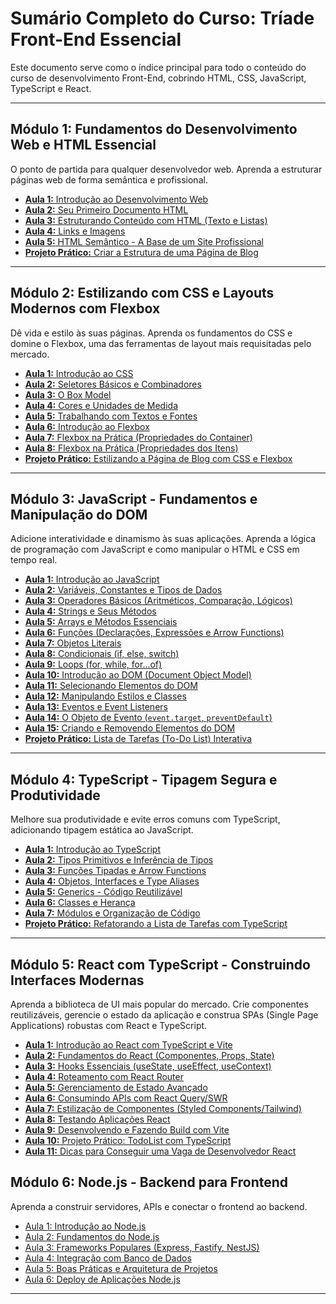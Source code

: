 # Sumário Completo do Curso: Tríade Front-End Essencial

Este documento serve como o índice principal para todo o conteúdo do curso de desenvolvimento Front-End, cobrindo HTML, CSS, JavaScript, TypeScript e React.

---

## Módulo 1: Fundamentos do Desenvolvimento Web e HTML Essencial

O ponto de partida para qualquer desenvolvedor web. Aprenda a estruturar páginas web de forma semântica e profissional.

*   [**Aula 1:** Introdução ao Desenvolvimento Web](/curso-frontend-essencial/html/introducao)
*   [**Aula 2:** Seu Primeiro Documento HTML](/curso-frontend-essencial/html/primeiro-documento)
*   [**Aula 3:** Estruturando Conteúdo com HTML (Texto e Listas)](/curso-frontend-essencial/html/estruturando-conteudo)
*   [**Aula 4:** Links e Imagens](/curso-frontend-essencial/html/links-e-imagens)
*   [**Aula 5:** HTML Semântico - A Base de um Site Profissional](/curso-frontend-essencial/html/semantico)
*   [**Projeto Prático:** Criar a Estrutura de uma Página de Blog](/curso-frontend-essencial/html/projeto-blog)

---

## Módulo 2: Estilizando com CSS e Layouts Modernos com Flexbox

Dê vida e estilo às suas páginas. Aprenda os fundamentos do CSS e domine o Flexbox, uma das ferramentas de layout mais requisitadas pelo mercado.

*   [**Aula 1:** Introdução ao CSS](/curso-frontend-essencial/css/introducao)
*   [**Aula 2:** Seletores Básicos e Combinadores](/curso-frontend-essencial/css/seletores)
*   [**Aula 3:** O Box Model](/curso-frontend-essencial/css/box-model)
*   [**Aula 4:** Cores e Unidades de Medida](/curso-frontend-essencial/css/cores-e-unidades)
*   [**Aula 5:** Trabalhando com Textos e Fontes](/curso-frontend-essencial/css/textos)
*   [**Aula 6:** Introdução ao Flexbox](/curso-frontend-essencial/css/intro-flexbox)
*   [**Aula 7:** Flexbox na Prática (Propriedades do Container)](/curso-frontend-essencial/css/flexbox-container)
*   [**Aula 8:** Flexbox na Prática (Propriedades dos Itens)](/curso-frontend-essencial/css/flexbox-items)
*   [**Projeto Prático:** Estilizando a Página de Blog com CSS e Flexbox](/curso-frontend-essencial/css/projeto-blog)

---

## Módulo 3: JavaScript - Fundamentos e Manipulação do DOM

Adicione interatividade e dinamismo às suas aplicações. Aprenda a lógica de programação com JavaScript e como manipular o HTML e CSS em tempo real.

*   [**Aula 1:** Introdução ao JavaScript](/curso-frontend-essencial/js/introducao)
*   [**Aula 2:** Variáveis, Constantes e Tipos de Dados](/curso-frontend-essencial/js/variaveis)
*   [**Aula 3:** Operadores Básicos (Aritméticos, Comparação, Lógicos)](/curso-frontend-essencial/js/operadores)
*   [**Aula 4:** Strings e Seus Métodos](/curso-frontend-essencial/js/strings)
*   [**Aula 5:** Arrays e Métodos Essenciais](/curso-frontend-essencial/js/arrays)
*   [**Aula 6:** Funções (Declarações, Expressões e Arrow Functions)](/curso-frontend-essencial/js/funcoes)
*   [**Aula 7:** Objetos Literais](/curso-frontend-essencial/js/objetos)
*   [**Aula 8:** Condicionais (if, else, switch)](/curso-frontend-essencial/js/condicionais)
*   [**Aula 9:** Loops (for, while, for...of)](/curso-frontend-essencial/js/loops)
*   [**Aula 10:** Introdução ao DOM (Document Object Model)](/curso-frontend-essencial/js/intro-dom)
*   [**Aula 11:** Selecionando Elementos do DOM](/curso-frontend-essencial/js/selecionando-elementos)
*   [**Aula 12:** Manipulando Estilos e Classes](/curso-frontend-essencial/js/manipulando-estilos)
*   [**Aula 13:** Eventos e Event Listeners](/curso-frontend-essencial/js/eventos)
*   [**Aula 14:** O Objeto de Evento (`event.target`, `preventDefault`)](/curso-frontend-essencial/js/eventos-pratica)
*   [**Aula 15:** Criando e Removendo Elementos do DOM](/curso-frontend-essencial/js/criando-removendo-elementos)
*   [**Projeto Prático:** Lista de Tarefas (To-Do List) Interativa](/curso-frontend-essencial/js/projeto-lista-tarefas)

---

## Módulo 4: TypeScript - Tipagem Segura e Produtividade

Melhore sua produtividade e evite erros comuns com TypeScript, adicionando tipagem estática ao JavaScript.

*   [**Aula 1:** Introdução ao TypeScript](/curso-frontend-essencial/ts/introducao)
*   [**Aula 2:** Tipos Primitivos e Inferência de Tipos](/curso-frontend-essencial/ts/tipos)
*   [**Aula 3:** Funções Tipadas e Arrow Functions](/curso-frontend-essencial/ts/funcoes)
*   [**Aula 4:** Objetos, Interfaces e Type Aliases](/curso-frontend-essencial/ts/interfaces)
*   [**Aula 5:** Generics - Código Reutilizável](/curso-frontend-essencial/ts/generics)
*   [**Aula 6:** Classes e Herança](/curso-frontend-essencial/ts/classes)
*   [**Aula 7:** Módulos e Organização de Código](/curso-frontend-essencial/ts/modulos)
*   [**Projeto Prático:** Refatorando a Lista de Tarefas com TypeScript](/curso-frontend-essencial/ts/projeto-pratico)

---

## Módulo 5: React com TypeScript - Construindo Interfaces Modernas

Aprenda a biblioteca de UI mais popular do mercado. Crie componentes reutilizáveis, gerencie o estado da aplicação e construa SPAs (Single Page Applications) robustas com React e TypeScript.

*   [**Aula 1:** Introdução ao React com TypeScript e Vite](/curso-frontend-essencial/react/introducao)
*   [**Aula 2:** Fundamentos do React (Componentes, Props, State)](/curso-frontend-essencial/react/fundamentos)
*   [**Aula 3:** Hooks Essenciais (useState, useEffect, useContext)](/curso-frontend-essencial/react/hooks)
*   [**Aula 4:** Roteamento com React Router](/curso-frontend-essencial/react/roteamento)
*   [**Aula 5:** Gerenciamento de Estado Avançado](/curso-frontend-essencial/react/gerenciamento-estado)
*   [**Aula 6:** Consumindo APIs com React Query/SWR](/curso-frontend-essencial/react/consumo-api)
*   [**Aula 7:** Estilização de Componentes (Styled Components/Tailwind)](/curso-frontend-essencial/react/estilizacao)
*   [**Aula 8:** Testando Aplicações React](/curso-frontend-essencial/react/testes)
*   [**Aula 9:** Desenvolvendo e Fazendo Build com Vite](/curso-frontend-essencial/react/build-vite)
*   [**Aula 10:** Projeto Prático: TodoList com TypeScript](/curso-frontend-essencial/react/projeto-pratico)
*   [**Aula 11:** Dicas para Conseguir uma Vaga de Desenvolvedor React](/curso-frontend-essencial/react/dicas-vaga)

## Módulo 6: Node.js - Backend para Frontend
Aprenda a construir servidores, APIs e conectar o frontend ao backend.
- [Aula 1: Introdução ao Node.js](/curso-frontend-essencial/node/introducao)  
- [Aula 2: Fundamentos do Node.js](/curso-frontend-essencial/node/fundamentos)  
- [Aula 3: Frameworks Populares (Express, Fastify, NestJS)](/curso-frontend-essencial/node/frameworks)  
- [Aula 4: Integração com Banco de Dados](/curso-frontend-essencial/node/banco-de-dados)  
- [Aula 5: Boas Práticas e Arquitetura de Projetos](/curso-frontend-essencial/node/boas-praticas)  
- [Aula 6: Deploy de Aplicações Node.js](/curso-frontend-essencial/node/deploy)

---
